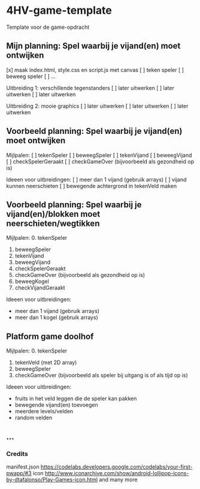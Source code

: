 # 4HV-game-template
Template voor de game-opdracht

## Mijn planning: Spel waarbij je vijand(en) moet ontwijken
[x] maak index.html, style.css en script.js met canvas
[ ] teken speler
[ ] beweeg speler
[ ] ...

Uitbreiding 1: verschillende tegenstanders
[ ] later uitwerken
[ ] later uitwerken
[ ] later uitwerken

Uitbreiding 2: mooie graphics
[ ] later uitwerken
[ ] later uitwerken
[ ] later uitwerken

## Voorbeeld planning: Spel waarbij je vijand(en) moet ontwijken

Mijlpalen:
[ ] tekenSpeler
[ ] beweegSpeler
[ ] tekenVijand
[ ] beweegVijand
[ ] checkSpelerGeraakt
[ ] checkGameOver (bijvoorbeeld als gezondheid op is)

Ideeen voor uitbreidingen:
[ ] meer dan 1 vijand (gebruik arrays)
[ ] vijand kunnen neerschieten
[ ] bewegende achtergrond in tekenVeld maken

## Voorbeeld planning: Spel waarbij je vijand(en)/blokken moet neerschieten/wegtikken

Mijlpalen:
0. tekenSpeler
1. beweegSpeler
2. tekenVijand
3. beweegVijand
4. checkSpelerGeraakt
5. checkGameOver (bijvoorbeeld als gezondheid op is)
6. beweegKogel
7. checkVijandGeraakt

Ideeen voor uitbreidingen:
- meer dan 1 vijand (gebruik arrays)
- meer dan 1 kogel (gebruik arrays)

## Platform game doolhof

Mijlpalen:
0. tekenSpeler
1. tekenVeld (met 2D array)
2. beweegSpeler
3. checkGameOver (bijvoorbeeld als speler bij uitgang is of als tijd op is)

Ideeen voor uitbreidingen:
- fruits in het veld leggen die de speler kan pakken
- bewegende vijand(en) toevoegen
- meerdere levels/velden
- random velden

## ...

### Credits
manifest.json https://codelabs.developers.google.com/codelabs/your-first-pwapp/#3
icon http://www.iconarchive.com/show/android-lollipop-icons-by-dtafalonso/Play-Games-icon.html
and many more
